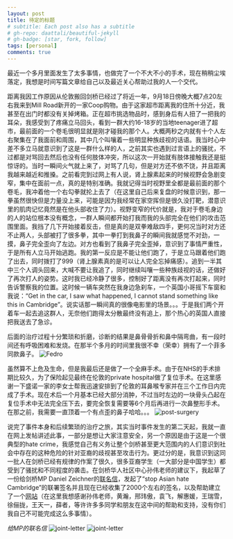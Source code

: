 ```yaml
---
layout: post
title: 待定的标题
# subtitle: Each post also has a subtitle
# gh-repo: daattali/beautiful-jekyll
# gh-badge: [star, fork, follow]
tags: [personal]
comments: true
---
```


最近一个多月里面发生了太多事情，也做完了一个不大不小的手术，现在稍稍尘埃落定，我想是时间写篇文章给自己以及最近关心帮助过我的人一个交代。

距离我因工作原因从伦敦搬回剑桥已经过了将近一年，9月18日傍晚大概7点20左右我来到Mill Road新开的一家Coop购物。由于这家超市距离我的住所十分近，我甚至在出门时都没有关掉烤箱。正在超市挑选物品时，感到身后有人扭了一把我的耳朵，我感受到了疼痛立马回头，看到一群大约16-18岁的当地teenager进了超市，最前面的一个卷毛很明显就是刚才碰我的那个人。大概两秒之内就有十个人左右聚集在了我面前和周围，其中几个叫嚷着一些明显种族歧视的话语。我当时心中差不多立马就意识到了这是一群什么样的人，之前其实也遇到过言语上的骚扰，不过都是对骂回去然后也没有任何肢体冲突，所以这次一开始就有肢体接触我还是挺惊讶的。当时一瞬间火气就上来了，对骂了几句，但是对方还不依不饶，并且距离我越来越近和推搡。之前看完到过网上有人说，肾上腺素起来的时候视野会急剧变窄，集中在面前一点，真的是特别准确。我就记得当时视野里全都是最前面的那个卷毛，我冲着他一个右勾拳就抡上去了（在这里自己后来复盘的时候意识到，那一拳虽然很快但是力量没上来，可能是因为我经常在家空挥但是很久没打靶，潜意识里的肌肉记忆竟然是在他头部收住了力）。视野变窄的代价就是，我对于卷毛身边的人的站位根本没有概念，一群人瞬间都开始打我而我的头部完全在他们的攻击范围里面。我挡了几下开始接着反击，但是真的是双拳难敌四手，更何况当时对方还不止两人，头部被打了很多拳，其中一拳打到我鼻子的瞬间我就感觉不对劲，一摸，鼻子完全歪向了左边。对方也看到了我鼻子完全歪掉，意识到了事情严重性，于是所有人立马开始逃跑。我的第一反应是不能让他们跑了，于是立马跟着他们跑了出去，同时拨打了999（肾上腺素真的是可以让人完全忘掉痛感）。追到一半其中三个人调头回来，大喊不要让我追了，同时继续叫嚷一些种族歧视的话，还做好了再次打人的姿势。这时我已经冷静了很多，控制好了距离没有再次打起来，同时告诉警察我的位置。这时候一辆车突然在我身边急刹车，一个英国小哥摇下车窗和我说：“Get in the car, I saw what happened, I cannot stand something like this in Cambridge”。说实话那一瞬间真的很像电影里的场景。。。于是我们两个开着车一起去追这群人，无奈他们跑得太分散最终没有追上，那个热心的英国人直接把我送去了急诊。

后面的治疗过程十分繁琐和折磨，诊断的结果是鼻骨骨折和鼻中隔弯曲，有一段时间还有呼吸困难和发烧。在那半个多月的时间里我很不幸（荣幸）拥有了一个菲多同款鼻子。
![Fedro](/assets/img/fedro.png)

虽然算不上危及生命，但是我最后还是做了一个全麻手术。由于在NHS的手术排期比较久，为了保险起见最终在伦敦的private hospital做了复位手术。在这里感谢一下盛诺一家的李女士帮我迅速安排到了伦敦的耳鼻喉专家并在三个工作日内完成了手术。现在术后一个月基本已经大部分消肿，不过当时左边的一块骨头凸起在复位手术中无法完全压下去，要完全恢复需要等6个月后再进行一次鼻整形手术。在那之前，我需要一直顶着一个有点歪的鼻子哈哈。。。
![post-surgery](/assets/img/post-surgery.jpg)


说完了事件本身和后续繁琐的治疗之旅，其实当时事件发生的第二天起，我就一直在网上发帖讲述此事，一部分是想让大家注意安全，另一个原因是由于这是一个很典型的hate crime，我感觉自己有义务让整个剑桥甚至更大范围内的人们意识到社会中存在的这种危险的针对亚裔的歧视甚至攻击行为。更过分的是，我意识到这同一批人在剑桥已经有规律的作案了很久，很多亚裔学生（一大部分是中国学生）都受到了骚扰和不同程度的袭击。在剑桥华人社区中心孙伟老师的建议下，我起草了一份给剑桥MP Daniel Zeichner的[联名信](https://drive.google.com/file/d/19ZBgKiTyczHJMCFXdfCwUBW88khV0DVg/view?usp=sharing)，发起了“stop Asian hate Cambridge”的联署签名并且现在已经收集了2000个左右的签名，以及帮助建立了一个[网站](https://stopasianhatecambridge.notion.site/)（在这里我想感谢孙伟老师，黄瀚，邢玮傲，袁飞，解惠媛，王瑞雪，徐俪拢，王天一，薛者，等许许多多同学和朋友在这中间的帮助和支持，没有你们我自己不可能完成这么多事情）。

_给MP的联名信_
![joint-letter](/assets/img/Joint_Letter_to_MP_final_page-0001.jpg)
![joint-letter](/assets/img/Joint_Letter_to_MP_final_page-0002.jpg)


